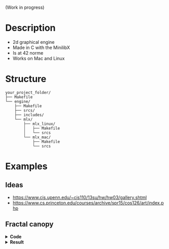 (Work in progress)
# Description
- 2d graphical engine 
- Made in C with the MinilibX
- Is at 42 norme
- Works on Mac and Linux

# Structure
```
your_project_folder/
├── Makefile
└── engine/
    ├── Makefile
    ├── srcs/
    ├── includes/
    └── mlx/
        ├── mlx_linux/
        │   ├── Makefile
        │   └── srcs
        └── mlx_mac/
            ├── Makefile
            └── srcs

```

# Examples
## Ideas
- https://www.cis.upenn.edu/~cis110/13su/hw/hw03/gallery.shtml
- https://www.cs.princeton.edu/courses/archive/spr15/cos126/art/index.php

## Fractal canopy
<details>
    <summary><b>Code</b></summary>
    <p>
    
  ```C
  #include "engine.h"
   
  void	draw_tree(t_engine *engine, float size, double angle, t_vector2 start_pos, int color, int thickness)
  {
	t_vector2	end_pos;

	end_pos.x = start_pos.x + sin(angle) * size;
	end_pos.y = start_pos.y + cos(angle) * size;
	engine_draw_line(&engine->img, start_pos, end_pos, color, thickness);
	size /= REDUCE_SIZE;
	if (size > 10)
	{
		thickness -= 6;
		if (thickness < 1)
			thickness = 1;
		draw_tree(engine, size, angle + CHANGE_ANGLE, end_pos, engine_add_color(color, engine_rgb(0, 18, 1)), thickness);
		draw_tree(engine, size, angle - CHANGE_ANGLE, end_pos, engine_add_color(color, engine_rgb(0, 18, 1)), thickness);
	}
  }

  int	on_update(t_engine *engine)
  {
	// keys
	if (engine->key_pressed[K_UP])
		START_SIZE += 1; 
	if (engine->key_pressed[K_DOWN])
		START_SIZE -= 1; 
	// draw
	engine_draw_rect(&engine->img, (t_vector2){0, 0}, (t_vector2){1920, 1080}, engine_rgb(10, 10, 10));
	draw_tree(engine, START_SIZE, M_PI, (t_vector2){1920/2, 920}, engine_rgb(102, 51, 0), 35);
	// update
	engine_frame_update(engine);
	return (0);
  }
  
  
  int main()
  {
	engine_init(NULL, &on_update);
  }
 
  ```
  
  </p>
  </summary>
</details>
<details>
  <summary><b>Result</b></summary>
    <p>
    
   [![Watch the video]fractal_canopy.mp4)]
   
   <img src="fractal_canopy.mp4" width="500" height="500" />
    
  </p>
  </summary>
</details>
